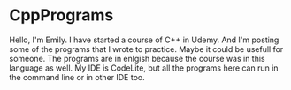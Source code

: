 # CppPrograms
Hello, I'm Emily.
I have started a course of C++ in Udemy.
And I'm posting some of the programs that I wrote to practice.
Maybe it could be usefull for someone.
The programs are in enlgish because the course was in this language as well.
My IDE is CodeLite, but all the programs here can run in the command line or in other IDE too.
